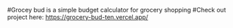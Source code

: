 #Grocey bud is a simple budget calculator for grocery shopping
#Check out project here: https://grocery-bud-ten.vercel.app/
